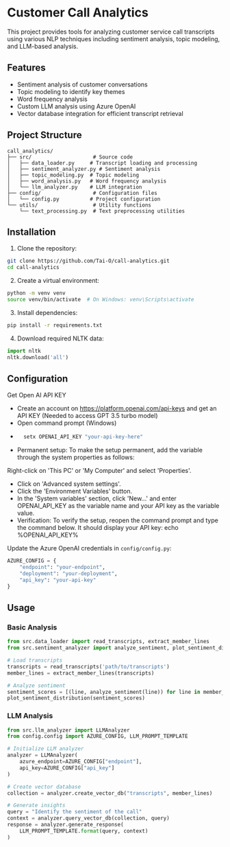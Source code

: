 # Customer Call Analytics

This project provides tools for analyzing customer service call transcripts using various NLP techniques including sentiment analysis, topic modeling, and LLM-based analysis.

## Features

- Sentiment analysis of customer conversations
- Topic modeling to identify key themes
- Word frequency analysis
- Custom LLM analysis using Azure OpenAI
- Vector database integration for efficient transcript retrieval

## Project Structure

```
call_analytics/
├── src/                    # Source code
│   ├── data_loader.py     # Transcript loading and processing
│   ├── sentiment_analyzer.py # Sentiment analysis
│   ├── topic_modeling.py  # Topic modeling
│   ├── word_analysis.py   # Word frequency analysis
│   └── llm_analyzer.py    # LLM integration
├── config/                 # Configuration files
│   └── config.py          # Project configuration
└── utils/                  # Utility functions
    └── text_processing.py  # Text preprocessing utilities
```

## Installation

1. Clone the repository:
```bash
git clone https://github.com/Tai-O/call-analytics.git
cd call-analytics
```

2. Create a virtual environment:
```bash
python -m venv venv
source venv/bin/activate  # On Windows: venv\Scripts\activate
```

3. Install dependencies:
```bash
pip install -r requirements.txt
```

4. Download required NLTK data:
```python
import nltk
nltk.download('all')
```

## Configuration

Get Open AI API KEY
- Create an account on https://platform.openai.com/api-keys and get an API KEY (Needed to access GPT 3.5 turbo model)
- Open command prompt (Windows)
- ```bash
    setx OPENAI_API_KEY "your-api-key-here"
    ```
- Permanent setup: To make the setup permanent, add the variable through the system properties as follows:

Right-click on 'This PC' or 'My Computer' and select 'Properties'.
- Click on 'Advanced system settings'.
- Click the 'Environment Variables' button.
- In the 'System variables' section, click 'New...' and enter OPENAI_API_KEY as the variable name and your API key as the variable value.
- Verification: To verify the setup, reopen the command prompt and type the command below. It should display your API key: echo %OPENAI_API_KEY%


Update the Azure OpenAI credentials in `config/config.py`:

```python
AZURE_CONFIG = {
    "endpoint": "your-endpoint",
    "deployment": "your-deployment",
    "api_key": "your-api-key"
}
```

## Usage

### Basic Analysis

```python
from src.data_loader import read_transcripts, extract_member_lines
from src.sentiment_analyzer import analyze_sentiment, plot_sentiment_distribution

# Load transcripts
transcripts = read_transcripts('path/to/transcripts')
member_lines = extract_member_lines(transcripts)

# Analyze sentiment
sentiment_scores = [(line, analyze_sentiment(line)) for line in member_lines]
plot_sentiment_distribution(sentiment_scores)
```

### LLM Analysis

```python
from src.llm_analyzer import LLMAnalyzer
from config.config import AZURE_CONFIG, LLM_PROMPT_TEMPLATE

# Initialize LLM analyzer
analyzer = LLMAnalyzer(
    azure_endpoint=AZURE_CONFIG["endpoint"],
    api_key=AZURE_CONFIG["api_key"]
)

# Create vector database
collection = analyzer.create_vector_db("transcripts", member_lines)

# Generate insights
query = "Identify the sentiment of the call"
context = analyzer.query_vector_db(collection, query)
response = analyzer.generate_response(
    LLM_PROMPT_TEMPLATE.format(query, context)
)
```
